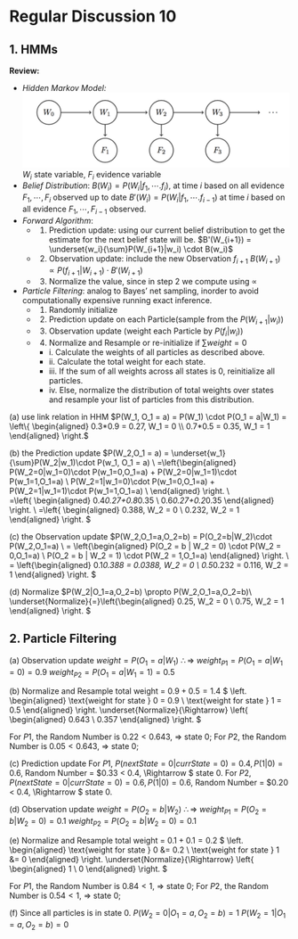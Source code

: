 # Regular Discussion 10

## 1. HMMs

**Review:**

* *Hidden Markov Model:*
  ![图 0](images/238a045ab457c29b4a67773c8aae82dd44b423b0410287fe76be9b0cbfcd99c1.png)  
  $W_i$ state variable, $F_i$ evidence variable
* *Belief Distribution*: 
  $B(W_i) = P(W_i|f_1,\cdots.f_i)$, at time $i$ based on all evidence $F_1,\cdots ,F_i$ observed up to date
  $B'(W_i) = P(W_i|f_1,\cdots.f_{i-1})$ at time $i$ based on all evidence $F_1,\cdots ,F_{i-1}$ observed.
* *Forward Algorithm*:
  * 1. Prediction update: using our current belief distribution to get the estimate for the next belief state will be.
    $B'(W_{i+1}) = \underset{w_i}{\sum}P(W_{i+1}|w_i) \cdot B(w_i)$
  * 2. Observation update: include the new Observation $f_{i+1}$
    $B(W_{i+1}) \propto P(f_{i+1}|W_{i+1}) \cdot B'(W_{i+1})$
  * 3. Normalize the value, since in step 2 we compute using $\propto$
* *Particle Filtering*:  analog to Bayes’ net sampling, inorder to avoid computationally expensive running exact inference.
  * 1. Randomly initialize
  * 2. Prediction update on each Particle(sample from the $P(W_{i+1}|w_i)$)
  * 3. Observation update (weight each Particle by $P(f_i|w_i)$)
  * 4. Normalize and Resample or re-initialize if $\sum weight = 0$
    * i. Calculate the weights of all particles as described above.
    * ii. Calculate the total weight for each state.
    * iii. If the sum of all weights across all states is 0, reinitialize all particles.
    * iv. Else, normalize the distribution of total weights over states and resample your list of particles from this distribution.


(a) use link relation in HHM
$P(W_1, O_1 = a) = P(W_1) \cdot P(O_1 = a|W_1) = \left\{ \begin{aligned}
    0.3*0.9 = 0.27, W_1 = 0 \\
    0.7*0.5 = 0.35, W_1 = 1
\end{aligned}  \right.$

(b) the Prediction update
$P(W_2,O_1 = a) = \underset{w_1}{\sum}P(W_2|w_1)\cdot P(w_1, O_1 = a) \\ 
=\left\{\begin{aligned}
    P(W_2=0|w_1=0)\cdot P(w_1=0,O_1=a) + P(W_2=0|w_1=1)\cdot P(w_1=1,O_1=a) \\
    P(W_2=1|w_1=0)\cdot P(w_1=0,O_1=a) + P(W_2=1|w_1=1)\cdot P(w_1=1,O_1=a) \\
\end{aligned}
\right. \\  
=\left\{ \begin{aligned}
    0.4*0.27+0.8*0.35 \\
    0.6*0.27+0.2*0.35 
\end{aligned}
\right. \\
=\left\{ \begin{aligned}
    0.388, W_2 = 0 \\
    0.232, W_2 = 1
\end{aligned}
\right.
$

(c) the Observation update
$P(W_2,O_1=a,O_2=b) = P(O_2=b|W_2)\cdot P(W_2,O_1=a) \\
= \left\{\begin{aligned}
    P(O_2 = b | W_2 = 0) \cdot P(W_2 = 0,O_1=a) \\
    P(O_2 = b | W_2 = 1) \cdot P(W_2 = 1,O_1=a) 
\end{aligned}
\right. \\
= \left\{\begin{aligned}
    0.1*0.388 = 0.0388, W_2 = 0 \\
    0.5*0.232 = 0.116, W_2 = 1
\end{aligned}
\right.
$

(d) Normalize
$P(W_2|O_1=a,O_2=b) \propto P(W_2,O_1=a,O_2=b)\\
\underset{Normalize}{=}\left\{\begin{aligned}
    0.25, W_2 = 0 \\
    0.75, W_2 = 1
\end{aligned}
\right. 
$  

## 2. Particle Filtering 

(a) Observation update
$weight = P(O_1 = a|W_1)$
$\therefore \Rightarrow$
$weight_{P1} = P(O_1=a|W_1=0) = 0.9$
$weight_{P2} = P(O_1=a|W_1=1) = 0.5$

(b) Normalize and Resample
total weight = $0.9+0.5=1.4$
$
\left.
\begin{aligned}
\text{weight for state } 0 = 0.9  \\ 
\text{weight for state } 1 = 0.5
\end{aligned}
\right. \underset{Normalize}{\Rightarrow}
\left\{
\begin{aligned}
0.643 \\
0.357
\end{aligned}
\right.
$

For $P1$, the Random Number is $0.22 < 0.643$, $\Rightarrow$ state 0;
For $P2$, the Random Number is $0.05 < 0.643$, $\Rightarrow$ state 0;

(c) Prediction update
For $P1$, $P(nextState = 0|currState=0)=0.4,P(1|0)=0.6$, Random Number = $0.33 < 0.4, \Rightarrow $ state 0.
For $P2$, $P(nextState = 0|currState=0)=0.6,P(1|0)=0.6$, Random Number = $0.20 < 0.4, \Rightarrow $ state 0.

(d) Observation update
$weight = P(O_2 = b|W_2)$
$\therefore \Rightarrow$
$weight_{P1} = P(O_2=b|W_2=0) = 0.1$
$weight_{P2} = P(O_2=b|W_2=0) = 0.1$

(e) Normalize and Resample
total weight = $0.1+0.1=0.2$
$
\left.
\begin{aligned}
\text{weight for state } 0 &= 0.2  \\ 
\text{weight for state } 1 &= 0
\end{aligned}
\right. \underset{Normalize}{\Rightarrow}
\left\{
\begin{aligned}
1 \\
0
\end{aligned}
\right.
$

For $P1$, the Random Number is $0.84 < 1$, $\Rightarrow$ state 0;
For $P2$, the Random Number is $0.54 < 1$, $\Rightarrow$ state 0;

(f)
Since all particles is in state 0.
$P(W_2 = 0|O_1=a,O_2=b) = 1$
$P(W_2 = 1|O_1=a,O_2=b) = 0$

